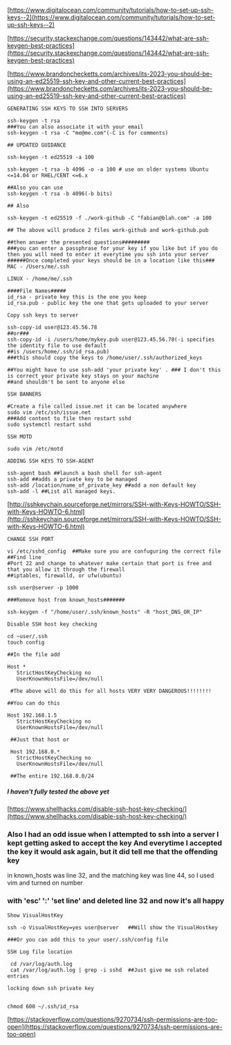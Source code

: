 [https://www.digitalocean.com/community/tutorials/how-to-set-up-ssh-keys--2](https://www.digitalocean.com/community/tutorials/how-to-set-up-ssh-keys--2)

[https://security.stackexchange.com/questions/143442/what-are-ssh-keygen-best-practices](https://security.stackexchange.com/questions/143442/what-are-ssh-keygen-best-practices)

[https://www.brandonchecketts.com/archives/its-2023-you-should-be-using-an-ed25519-ssh-key-and-other-current-best-practices](https://www.brandonchecketts.com/archives/its-2023-you-should-be-using-an-ed25519-ssh-key-and-other-current-best-practices)

```GENERATING SSH KEYS TO SSH INTO SERVERS```

````
ssh-keygen -t rsa
###You can also associate it with your email
ssh-keygen -t rsa -C "me@me.com"(-C is for comments)

## UPDATED GUIDANCE

ssh-keygen -t ed25519 -a 100

ssh-keygen -t rsa -b 4096 -o -a 100 # use on older systems Ubuntu <=14.04 or RHEL/CENT <=6.x

##Also you can use
ssh-keygen -t rsa -b 4096(-b bits)

## Also

ssh-keygen -t ed25519 -f ./work-github -C "fabian@blah.com" -a 100

## The above will produce 2 files work-github and work-github.pub

##then answer the presented questions#########
###you can enter a passphrase for your key if you like but if you do then you will need to enter it everytime you ssh into your server
######Once completed your keys should be in a location like this###
MAC - /Users/me/.ssh

LINUX - /home/me/.ssh

####File Names#####
id_rsa - private key this is the one you keep
id_rsa.pub - public key the one that gets uploaded to your server
````

```Copy ssh keys to server```

````
ssh-copy-id user@123.45.56.78
##or###
ssh-copy-id -i /users/home/mykey.pub user@123.45.56.78(-i specifies the identity file to use default 
##is /users/home/.ssh/id_rsa.pub)
###this should copy the keys to /home/user/.ssh/authorized_keys

##You might have to use ssh-add 'your private key' . ### I don't this is correct your private key stays on your machine
##and shouldn't be sent to anyone else
````


```SSH BANNERS```
````
#Create a file called issue.net it can be located anywhere
sudo vim /etc/ssh/issue.net
###Add content to file then restart sshd
sudo systemctl restart sshd
````


```SSH MOTD```
````
sudo vim /etc/motd
````

```ADDING SSH KEYS TO SSH-AGENT```

````
ssh-agent bash ##launch a bash shell for ssh-agent
ssh-add ##adds a private key to be managed
ssh-add /location/name_of_private_key ##add a non default key
ssh-add -l ##List all managed keys.
````

[http://sshkeychain.sourceforge.net/mirrors/SSH-with-Keys-HOWTO/SSH-with-Keys-HOWTO-6.html](http://sshkeychain.sourceforge.net/mirrors/SSH-with-Keys-HOWTO/SSH-with-Keys-HOWTO-6.html)

```CHANGE SSH PORT```

````
vi /etc/sshd_config  ##Make sure you are confuguring the correct file
##Find line 
#Port 22 and change to whatever make certain that port is free and that you allow it through the firewall
##iptables, firewalld, or ufw(ubuntu)

ssh user@server -p 1000

###Remove host from known_hosts#######

ssh-keygen -f "/home/user/.ssh/known_hosts" -R "host_DNS_OR_IP"
````

```Disable SSH host key checking```

````
cd ~user/.ssh
touch config

##In the file add

Host *
   StrictHostKeyChecking no
   UserKnownHostsFile=/dev/null
   
 #The above will do this for all hosts VERY VERY DANGEROUS!!!!!!!!
 
##You can do this

Host 192.168.1.5
   StrictHostKeyChecking no
   UserKnownHostsFile=/dev/null
   
 ##Just that host or
 
 Host 192.168.0.*
   StrictHostKeyChecking no
   UserKnownHostsFile=/dev/null
   
 ##The entire 192.168.0.0/24
````

 
 ##### I haven't fully tested the above yet

 
 [https://www.shellhacks.com/disable-ssh-host-key-checking/](https://www.shellhacks.com/disable-ssh-host-key-checking/)
 
 
 ### Also I had an odd issue when I attempted to ssh into a server I kept getting asked to accept the key And everytime I accepted the key it would ask again, but it did tell me that the offending key
 in known_hosts was line 32, and the matching key was line 44, so I used vim and turned on number
 ### with 'esc' ':' 'set line' and deleted line 32 and now it's all happy
 
 
 ```Show VisualHostKey```

 ````
 ssh -o VisualHostKey=yes user@server   ##Will show the VisualHostkey
 
 ###Or you can add this to your user/.ssh/config file
 ````
 
 ```SSH Log file location```

````
 cd /var/log/auth.log
 cat /var/log/auth.log | grep -i sshd  ##Just give me ssh related entries
````

```locking down ssh private key```


````

chmod 600 ~/.ssh/id_rsa

````


[https://stackoverflow.com/questions/9270734/ssh-permissions-are-too-open](https://stackoverflow.com/questions/9270734/ssh-permissions-are-too-open)
